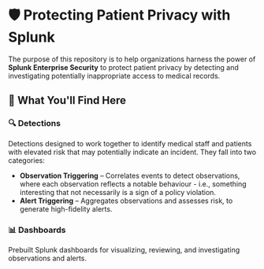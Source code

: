 # 🛡️ Protecting Patient Privacy with Splunk

The purpose of this repository is to help organizations harness the power of **Splunk Enterprise Security** to protect patient privacy by detecting and investigating potentially inappropriate access to medical records.

## 📌 What You'll Find Here

### 🔍 Detections  
Detections designed to work together to identify medical staff and patients with elevated risk that may potentially indicate an incident. They fall into two categories:

- **Observation Triggering** – Correlates events to detect observations, where each observation reflects a notable behaviour - i.e., something interesting that not necessarily is a sign of a policy violation.
- **Alert Triggering** – Aggregates observations and assesses risk, to generate high-fidelity alerts.

### 📊 Dashboards  
Prebuilt Splunk dashboards for visualizing, reviewing, and investigating observations and alerts.


